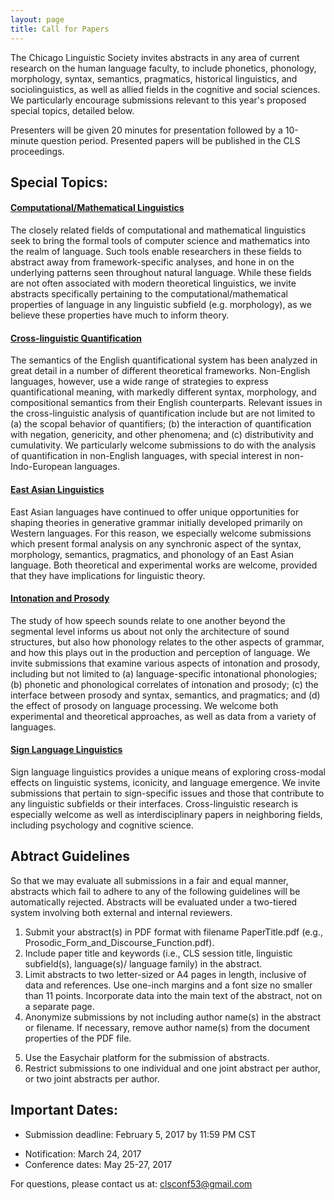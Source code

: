 ```yaml
---
layout: page
title: Call for Papers
---
```


The Chicago Linguistic Society invites abstracts in any area of current research on the human language faculty, to include phonetics, phonology, morphology, syntax, semantics, pragmatics, historical linguistics, and sociolinguistics, as well as allied fields in the cognitive and social sciences. We particularly encourage submissions relevant to this year's proposed special topics, detailed below.

Presenters will be given 20 minutes for presentation followed by a 10-minute question period. Presented papers will be published in the CLS proceedings.

## Special Topics:

#### <u>Computational/Mathematical Linguistics</u>

The closely related fields of computational and mathematical linguistics seek to bring the formal tools of computer science and mathematics into the realm of language. Such tools enable researchers in these fields to abstract away from framework-specific analyses, and hone in on the underlying patterns seen throughout natural language. While these fields are not often associated with modern theoretical linguistics, we invite abstracts specifically pertaining to the computational/mathematical properties of language in any linguistic subfield (e.g. morphology), as we believe these properties have much to inform theory.

#### <u>Cross-linguistic Quantification</u>

The semantics of the English quantificational system has been analyzed in great detail in a number of different theoretical frameworks. Non-English languages, however, use a wide range of strategies to express quantificational meaning, with markedly different syntax, morphology, and compositional semantics from their English counterparts. Relevant issues in the cross-linguistic analysis of quantification include but are not limited to (a) the scopal behavior of quantifiers; (b) the interaction of quantification with negation, genericity, and other phenomena; and (c) distributivity and cumulativity. We particularly welcome submissions to do with the analysis of quantification in non-English languages, with special interest in non-Indo-European languages.

#### <u>East Asian Linguistics</u>

East Asian languages have continued to offer unique opportunities for shaping theories in generative grammar initially developed primarily on Western languages. For this reason, we especially welcome submissions which present formal analysis on any synchronic aspect of the syntax, morphology, semantics, pragmatics, and phonology of an East Asian language. Both theoretical and experimental works are welcome, provided that they have implications for linguistic theory.

#### <u>Intonation and Prosody</u>

The study of how speech sounds relate to one another beyond the segmental level informs us about not only the architecture of sound structures, but also how phonology relates to the other aspects of grammar, and how this plays out in the production and perception of language. We invite submissions that examine various aspects of intonation and prosody, including but not limited to (a) language-specific intonational phonologies; (b) phonetic and phonological correlates of intonation and prosody; (c) the interface between prosody and syntax, semantics, and pragmatics; and (d) the effect of prosody on language processing. We welcome both experimental and theoretical approaches, as well as data from a variety of languages.

#### <u>Sign Language Linguistics</u>

Sign language linguistics provides a unique means of exploring cross-modal effects on linguistic systems, iconicity, and language emergence.  We invite submissions that pertain to sign-specific issues and those that contribute to any linguistic subfields or their interfaces. Cross-linguistic research is especially welcome as well as interdisciplinary papers in neighboring fields, including psychology and cognitive science.


## Abtract Guidelines

So that we may evaluate all submissions in a fair and equal manner, abstracts which fail to adhere to any of the following guidelines will be
automatically rejected. Abstracts will be evaluated under a two-tiered system involving both external and internal reviewers.

1. Submit your abstract(s) in PDF format with filename PaperTitle.pdf (e.g., Prosodic_Form_and_Discourse_Function.pdf).
2. Include paper title and keywords (i.e., CLS session title, linguistic subfield(s), language(s)/ language family) in the abstract.
3. Limit abstracts to two letter-sized or A4 pages in length, inclusive of data and references. Use one-inch margins and a font size no smaller than 11 points. Incorporate data into the main text of the abstract, not on a separate page.
4. Anonymize submissions by not including author name(s) in the abstract or filename. If necessary, remove author name(s) from the document properties of the PDF file.
<!---TODO: link to EasyChair--->
<!---5. Use the [Easychair](https://www.easychair.org/conferences/?conf=cls52) platform for the submission of abstracts.--->
5. Use the Easychair platform for the submission of abstracts. 
6. Restrict submissions to one individual and one joint abstract per author, or two joint abstracts per author.

## Important Dates:

<!---TODO: new dates--->
- Submission deadline: February 5, 2017 by 11:59 PM CST
<!---<del>Submission deadline: January 3, 2016 by 11:59 PM CST--->
<!---Extended deadline: January 10, 2016 by 11:59 PM CST--->
- Notification: March 24, 2017
- Conference dates: May 25-27, 2017

For questions, please contact us at: <clsconf53@gmail.com>



